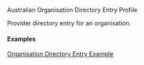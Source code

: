 Australian Organisation Directory Entry Profile

Provider directory entry for an organisation.

#### Examples

[Organisation Directory Entry Example](Organization-example0.html)

